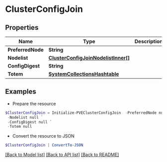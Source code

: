# ClusterConfigJoin
## Properties

Name | Type | Description | Notes
------------ | ------------- | ------------- | -------------
**PreferredNode** | **String** |  | [optional] 
**Nodelist** | [**ClusterConfigJoinNodelistInner[]**](ClusterConfigJoinNodelistInner.md) |  | [optional] 
**ConfigDigest** | **String** |  | [optional] 
**Totem** | [**SystemCollectionsHashtable**](.md) |  | [optional] 

## Examples

- Prepare the resource
```powershell
$ClusterConfigJoin = Initialize-PVEClusterConfigJoin  -PreferredNode null `
 -Nodelist null `
 -ConfigDigest null `
 -Totem null
```

- Convert the resource to JSON
```powershell
$ClusterConfigJoin | ConvertTo-JSON
```

[[Back to Model list]](../README.md#documentation-for-models) [[Back to API list]](../README.md#documentation-for-api-endpoints) [[Back to README]](../README.md)

